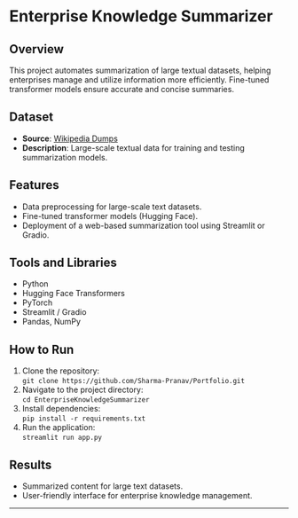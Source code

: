 # Enterprise Knowledge Summarizer

## Overview

This project automates summarization of large textual datasets, helping enterprises manage and utilize information more efficiently. Fine-tuned transformer models ensure accurate and concise summaries.

## Dataset

- **Source**: [Wikipedia Dumps](https://dumps.wikimedia.org/)
- **Description**: Large-scale textual data for training and testing summarization models.

## Features

- Data preprocessing for large-scale text datasets.
- Fine-tuned transformer models (Hugging Face).
- Deployment of a web-based summarization tool using Streamlit or Gradio.

## Tools and Libraries

- Python
- Hugging Face Transformers
- PyTorch
- Streamlit / Gradio
- Pandas, NumPy

## How to Run

1. Clone the repository:  
   `git clone https://github.com/Sharma-Pranav/Portfolio.git`
2. Navigate to the project directory:  
   `cd EnterpriseKnowledgeSummarizer`
3. Install dependencies:  
   `pip install -r requirements.txt`
4. Run the application:  
   `streamlit run app.py`

## Results

- Summarized content for large text datasets.
- User-friendly interface for enterprise knowledge management.

---
